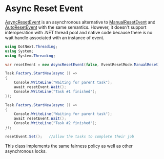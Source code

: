 Async Reset Event
====
[AsyncResetEvent](../../api/DotNext.Threading.AsyncResetEvent.yml) is an asynchronous alternative to [ManualResetEvent](https://docs.microsoft.com/en-us/dotnet/api/system.threading.manualresetevent) and [AutoResetEvent](https://docs.microsoft.com/en-us/dotnet/api/system.threading.autoresetevent) with the same semantics. However, it doesn't support interoperation with .NET thread pool and native code because there is no wait handle associated with an instance of event.

```csharp
using DotNext.Threading;
using System;
using System.Threading;

var resetEvent = new AsyncResetEvent(false, EventResetMode.ManualReset);

Task.Factory.StartNew(async () =>
{
    Console.WriteLine("Waiting for parent task");
    await resetEvent.Wait();
    Console.WriteLine("Task #1 finished");
});

Task.Factory.StartNew(async () =>
{
    Console.WriteLine("Waiting for parent task");
    await resetEvent.Wait();
    Console.WriteLine("Task #2 finished");
});

resetEvent.Set();   //allow the tasks to complete their job
```

This class implements the same fairness policy as well as other asynchronous locks.
